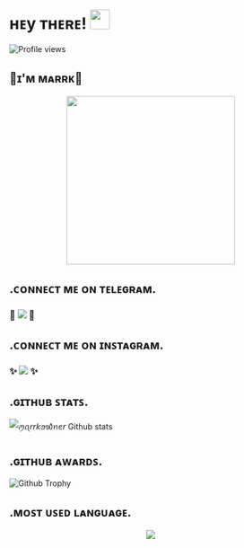 #  ʜᴇy ᴛʜᴇʀᴇ! <img src="https://raw.githubusercontent.com/MartinHeinz/MartinHeinz/master/wave.gif" width="35px"> 

</p>

![Profile views](https://komarev.com/ghpvc/?username=marrk85&color=blue&style=flat-square&label=Profile+Views)

</p>

## 👑ɪ'ᴍ ᴍᴀʀʀᴋ👑
</p>

<p align="center"><a href="https://t.me/marrk85"><img src="https://te.legra.ph/file/456f052e86aac5dd8c250.jpg" width="300"></a></p>

</p>

## .ᴄᴏɴɴᴇᴄᴛ ᴍᴇ ᴏɴ ᴛᴇʟᴇɢʀᴀᴍ.

###  💫 <a href="https://t.me/marrk85" target="black"><img src="https://img.shields.io/badge/ꪑꪖ​𝘳𝘳𝘬ꪮ᭙ꪀꫀ𝘳-30302f?style=flat&logo=telegram" /></a>  💫
</p>

## .ᴄᴏɴɴᴇᴄᴛ ᴍᴇ ᴏɴ ɪɴꜱᴛᴀɢʀᴀᴍ.

</p>

### ✨ <a href="https://instagram.com/_marvelouskid" target="blank"><img src="https://img.shields.io/badge/M̷A̷R̷R̷K̷-30302f?style=flat&logo=instagram" /></a>  ✨

</p> 


##   .ɢɪᴛʜᴜʙ ꜱᴛᴀᴛꜱ.
![ꪑꪖ​𝘳𝘳𝘬ꪮ᭙ꪀꫀ𝘳 Github stats](https://github-readme-stats.vercel.app/api?username=marrk85&show_icons=true&red=radical)

</p>

## .ɢɪᴛʜᴜʙ ᴀᴡᴀʀᴅꜱ.
![Github Trophy](https://github-profile-trophy.vercel.app/?username=marrk85)

</p>

## .ᴍᴏꜱᴛ ᴜꜱᴇᴅ ʟᴀɴɢᴜᴀɢᴇ.
<p align="center"><a href="https://github.com/marrk85"><img src="https://github-readme-stats.vercel.app/api/top-langs/?username=marrk85&theme=radical&layout=compact"></a></p>
